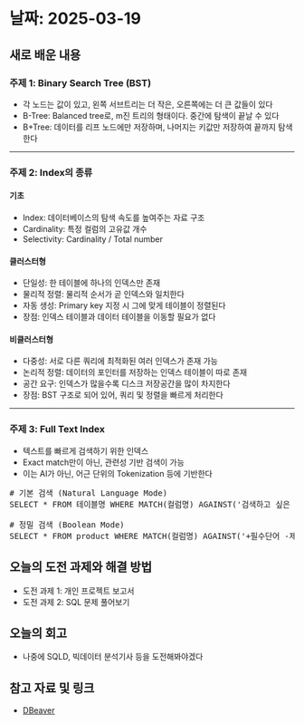 # 날짜: 2025-03-19

## 새로 배운 내용
### 주제 1: Binary Search Tree (BST)
- 각 노드는 값이 있고, 왼쪽 서브트리는 더 작은, 오른쪽에는 더 큰 값들이 있다
- B-Tree: Balanced tree로, m진 트리의 형태이다. 중간에 탐색이 끝날 수 있다
- B+Tree: 데이터를 리프 노드에만 저장하며, 나머지는 키값만 저장하여 끝까지 탐색한다

---

### 주제 2: Index의 종류
#### 기초
- Index: 데이터베이스의 탐색 속도를 높여주는 자료 구조
- Cardinality: 특정 컬럼의 고유값 개수
- Selectivity: Cardinality / Total number

#### 클러스터형
- 단일성: 한 테이블에 하나의 인덱스만 존재
- 물리적 정렬: 물리적 순서가 곧 인덱스와 일치한다
- 자동 생성: Primary key 지정 시 그에 맞게 테이블이 정렬된다
- 장점: 인덱스 테이블과 데이터 테이블을 이동할 필요가 없다

#### 비클러스터형
- 다중성: 서로 다른 쿼리에 최적화된 여러 인덱스가 존재 가능
- 논리적 정렬: 데이터의 포인터를 저장하는 인덱스 테이블이 따로 존재
- 공간 요구: 인덱스가 많을수록 디스크 저장공간을 많이 차지한다
- 장점: BST 구조로 되어 있어, 쿼리 및 정렬을 빠르게 처리한다

---

### 주제 3: Full Text Index
- 텍스트를 빠르게 검색하기 위한 인덱스
- Exact match만이 아닌, 관련성 기반 검색이 가능
- 이는 AI가 아닌, 어근 단위의 Tokenization 등에 기반한다
  
<pre>
# 기본 검색 (Natural Language Mode)
SELECT * FROM 테이블명 WHERE MATCH(컬럼명) AGAINST('검색하고 싶은 단어');

# 정밀 검색 (Boolean Mode)
SELECT * FROM product WHERE MATCH(컬럼명) AGAINST('+필수단어 -제외단어 기타단어' IN BOOLEAN MODE);
</pre>

## 오늘의 도전 과제와 해결 방법
- 도전 과제 1: 개인 프로젝트 보고서
- 도전 과제 2: SQL 문제 풀어보기

## 오늘의 회고
- 나중에 SQLD, 빅데이터 분석기사 등을 도전해봐야겠다

## 참고 자료 및 링크
- [DBeaver](https://dbeaver.io/download/)
